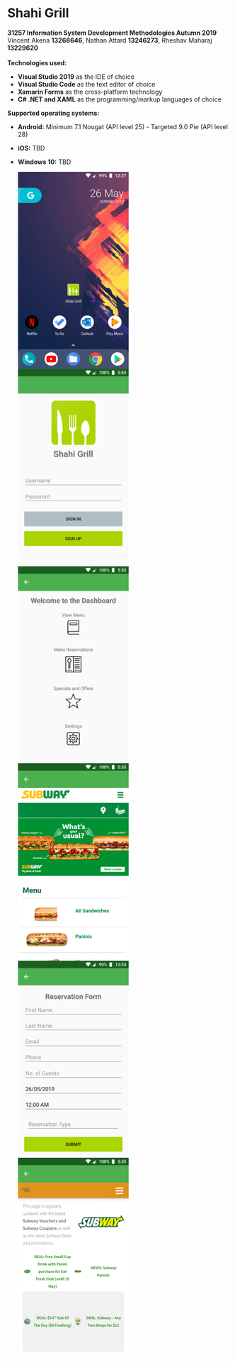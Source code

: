 # Shahi Grill
<b>31257 Information System Development Methodologies Autumn 2019</b> <br>
Vincent Akena <b>13268646</b>, Nathan Attard <b>13246273</b>, Rheshav Maharaj <b>13229620</b> <br><br>
<b>Technologies used:</b>
- <b>Visual Studio 2019</b> as the IDE of choice
- <b>Visual Studio Code</b> as the text editor of choice
- <b>Xamarin Forms</b> as the cross-platform technology
- <b>C# .NET and XAML</b> as the programming/markup languages of choice

<b>Supported operating systems:</b>
- <b>Android:</b> Minimum 7.1 Nougat (API level 25) - </b> Targeted 9.0 Pie (API level 28)
- <b>iOS:</b> TBD
- <b>Windows 10:</b> TBD

  <img src="Screenshots/newhome.png" width="250" align="left"/>
  <img src="Screenshots/home.png" width="250" align="left"/> 
  <img src="Screenshots/dashboard.png" width="250" align="left"/>

  <img src="Screenshots/menu.png" width="250" align="left"/> 
  <img src="Screenshots/newres.png" width="250" align="left"/> 
  <img src="Screenshots/specials.png" width="250" align="left"/>

